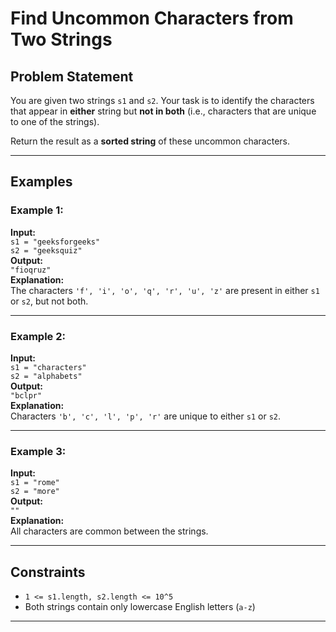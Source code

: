 # Find Uncommon Characters from Two Strings

## Problem Statement

You are given two strings `s1` and `s2`. Your task is to identify the characters that appear in **either** string but **not in both** (i.e., characters that are unique to one of the strings).

Return the result as a **sorted string** of these uncommon characters.

---

## Examples

### Example 1:
**Input:**  
`s1 = "geeksforgeeks"`  
`s2 = "geeksquiz"`  
**Output:**  
`"fioqruz"`  
**Explanation:**  
The characters `'f', 'i', 'o', 'q', 'r', 'u', 'z'` are present in either `s1` or `s2`, but not both.

---

### Example 2:
**Input:**  
`s1 = "characters"`  
`s2 = "alphabets"`  
**Output:**  
`"bclpr"`  
**Explanation:**  
Characters `'b', 'c', 'l', 'p', 'r'` are unique to either `s1` or `s2`.

---

### Example 3:
**Input:**  
`s1 = "rome"`  
`s2 = "more"`  
**Output:**  
`""`  
**Explanation:**  
All characters are common between the strings.

---

## Constraints

- `1 <= s1.length, s2.length <= 10^5`
- Both strings contain only lowercase English letters (`a-z`)

---
